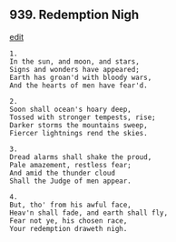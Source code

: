 
## 939.  Redemption Nigh
[edit](https://docs.google.com/document/d/1hjdUPE8EI5wLGHPauZzgvFdyCtvmz3a6/edit?mode=html)



    1.
    In the sun, and moon, and stars,
    Signs and wonders have appeared;
    Earth has groan'd with bloody wars,
    And the hearts of men have fear'd.

    2.
    Soon shall ocean's hoary deep,
    Tossed with stronger tempests, rise;
    Darker storms the mountains sweep,
    Fiercer lightnings rend the skies.

    3.
    Dread alarms shall shake the proud,
    Pale amazement, restless fear;
    And amid the thunder cloud
    Shall the Judge of men appear.

    4.
    But, tho' from his awful face,
    Heav'n shall fade, and earth shall fly,
    Fear not ye, his chosen race,
    Your redemption draweth nigh.
